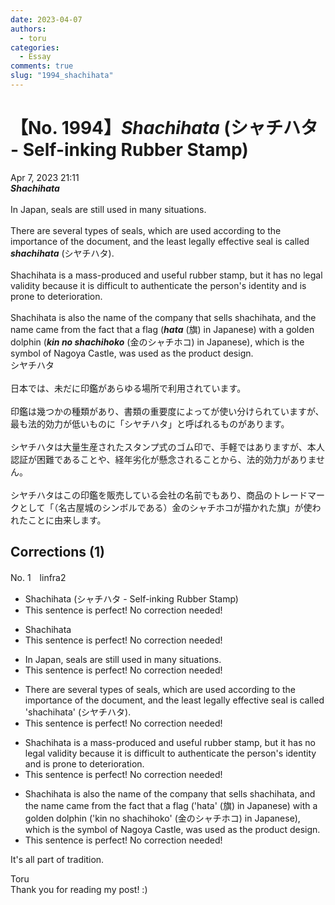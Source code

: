```yaml
---
date: 2023-04-07
authors:
  - toru
categories:
  - Essay
comments: true
slug: "1994_shachihata"
---
```


# 【No. 1994】<strong><em>Shachihata</em></strong> (シャチハタ -  Self-inking Rubber Stamp)
<div class="date">Apr 7, 2023 21:11</div>
<div id="post"><div id="body_show_ori">
<strong><em>Shachihata</em></strong><br/><br/>In Japan, seals are still used in many situations.<br/><br/>There are several types of seals, which are used according to the importance of the document, and the least legally effective seal is called <strong><em>shachihata</em></strong> (シヤチハタ).<br/><br/>Shachihata is a mass-produced and useful rubber stamp, but it has no legal validity because it is difficult to authenticate the person's identity and is prone to deterioration.<br/><br/>Shachihata is also the name of the company that sells shachihata, and the name came from the fact that a flag (<strong><em>hata</em></strong> (旗) in Japanese) with a golden dolphin (<strong><em>kin no shachihoko</em></strong> (金のシャチホコ) in Japanese), which is the symbol of Nagoya Castle, was used as the product design.
</div></div>

<!-- more -->

<div id="post_ja"><div id="body_show_mo">
シヤチハタ<br/><br/>日本では、未だに印鑑があらゆる場所で利用されています。<br/><br/>印鑑は幾つかの種類があり、書類の重要度によってが使い分けられていますが、最も法的効力が低いものに「シヤチハタ」と呼ばれるものがあります。<br/><br/>シヤチハタは大量生産されたスタンプ式のゴム印で、手軽ではありますが、本人認証が困難であることや、経年劣化が懸念されることから、法的効力がありません。<br/><br/>シヤチハタはこの印鑑を販売している会社の名前でもあり、商品のトレードマークとして「（名古屋城のシンボルである）金のシャチホコが描かれた旗」が使われたことに由来します。
</div></div>

## Corrections (1)
<div id="block"><div class="first_name"> No. 1　<span class="just_name">linfra2</span></div><div id="block2">
<ul class="correction_field">
<li class="incorrect">Shachihata (シャチハタ -  Self-inking Rubber Stamp)</li>
<li class="corrected perfect">This sentence is perfect! No correction needed!</li>
</ul>
<ul class="correction_field">
<li class="incorrect">Shachihata</li>
<li class="corrected perfect">This sentence is perfect! No correction needed!</li>
</ul>
<ul class="correction_field">
<li class="incorrect">In Japan, seals are still used in many situations.</li>
<li class="corrected perfect">This sentence is perfect! No correction needed!</li>
</ul>
<ul class="correction_field">
<li class="incorrect">There are several types of seals, which are used according to the importance of the document, and the least legally effective seal is called 'shachihata' (シヤチハタ).</li>
<li class="corrected perfect">This sentence is perfect! No correction needed!</li>
</ul>
<ul class="correction_field">
<li class="incorrect">Shachihata is a mass-produced and useful rubber stamp, but it has no legal validity because it is difficult to authenticate the person's identity and is prone to deterioration.</li>
<li class="corrected perfect">This sentence is perfect! No correction needed!</li>
</ul>
<ul class="correction_field">
<li class="incorrect">Shachihata is also the name of the company that sells shachihata, and the name came from the fact that a flag ('hata' (旗) in Japanese) with a golden dolphin ('kin no shachihoko' (金のシャチホコ) in Japanese), which is the symbol of Nagoya Castle, was used as the product design.</li>
<li class="corrected perfect">This sentence is perfect! No correction needed!</li>
</ul>
<p class="comment_small">
 It's all part of tradition.
</p>

</div><div class="name"><span class="just_name">Toru</span><br>
Thank you for reading my post! :)
</div>
</div>

